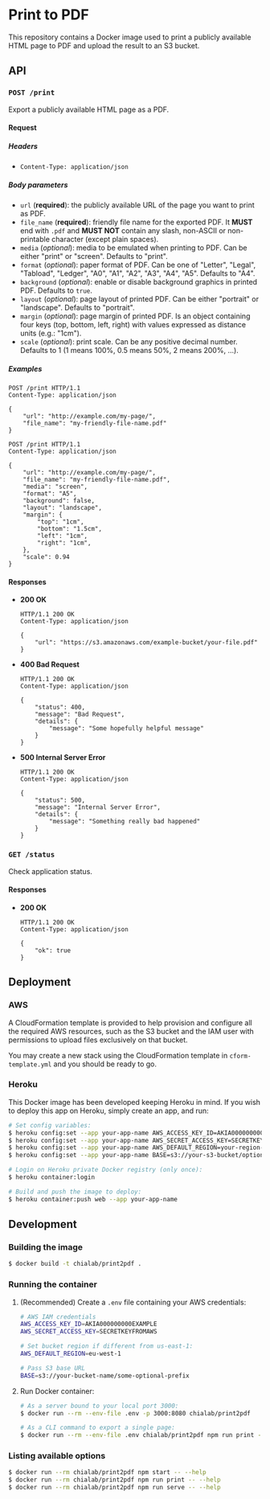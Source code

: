 # Print to PDF

This repository contains a Docker image used to print a publicly available
HTML page to PDF and upload the result to an S3 bucket.

## API

### `POST /print`

Export a publicly available HTML page as a PDF.

#### Request

##### Headers

 * `Content-Type: application/json`

##### Body parameters

 * `url` (**required**): the publicly available URL of the page you want to
    print as PDF.
 * `file_name` (**required**): friendly file name for the exported PDF.
    It **MUST** end with `.pdf` and **MUST NOT** contain any slash, non-ASCII or
    non-printable character (except plain spaces).
 * `media` (_optional_): media to be emulated when printing to PDF. Can be
    either "print" or "screen". Defaults to "print".
 * `format` (_optional_): paper format of PDF. Can be one of "Letter", "Legal",
    "Tabload", "Ledger", "A0", "A1", "A2", "A3", "A4", "A5". Defaults to "A4".
 * `background` (_optional_): enable or disable background graphics in printed
    PDF. Defaults to `true`.
 * `layout` (_optional_): page layout of printed PDF. Can be either "portrait"
    or "landscape". Defaults to "portrait".
 * `margin` (_optional_): page margin of printed PDF. Is an object containing
    four keys (top, bottom, left, right) with values expressed as distance units
    (e.g.: "1cm").
 * `scale` (_optional_): print scale. Can be any positive decimal number.
    Defaults to 1 (1 means 100%, 0.5 means 50%, 2 means 200%, …).

##### Examples

```http
POST /print HTTP/1.1
Content-Type: application/json

{
    "url": "http://example.com/my-page/",
    "file_name": "my-friendly-file-name.pdf"
}
```

```http
POST /print HTTP/1.1
Content-Type: application/json

{
    "url": "http://example.com/my-page/",
    "file_name": "my-friendly-file-name.pdf",
    "media": "screen",
    "format": "A5",
    "background": false,
    "layout": "landscape",
    "margin": {
        "top": "1cm",
        "bottom": "1.5cm",
        "left": "1cm",
        "right": "1cm",
    },
    "scale": 0.94
}
```

#### Responses

 * **200 OK**

    ```http
    HTTP/1.1 200 OK
    Content-Type: application/json

    {
        "url": "https://s3.amazonaws.com/example-bucket/your-file.pdf"
    }
    ```

 * **400 Bad Request**

    ```http
    HTTP/1.1 200 OK
    Content-Type: application/json

    {
        "status": 400,
        "message": "Bad Request",
        "details": {
            "message": "Some hopefully helpful message"
        }
    }
    ```

 * **500 Internal Server Error**

    ```http
    HTTP/1.1 200 OK
    Content-Type: application/json

    {
        "status": 500,
        "message": "Internal Server Error",
        "details": {
            "message": "Something really bad happened"
        }
    }
    ```

### `GET /status`

Check application status.

#### Responses

 * **200 OK**

    ```http
    HTTP/1.1 200 OK
    Content-Type: application/json

    {
        "ok": true
    }
    ```

## Deployment

### AWS

A CloudFormation template is provided to help provision and configure all the
required AWS resources, such as the S3 bucket and the IAM user with permissions
to upload files exclusively on that bucket.

You may create a new stack using the CloudFormation template in
`cform-template.yml` and you should be ready to go.

### Heroku

This Docker image has been developed keeping Heroku in mind. If you wish to
deploy this app on Heroku, simply create an app, and run:

```bash
# Set config variables:
$ heroku config:set --app your-app-name AWS_ACCESS_KEY_ID=AKIA000000000EXAMPLE
$ heroku config:set --app your-app-name AWS_SECRET_ACCESS_KEY=SECRETKEYFROMAWS
$ heroku config:set --app your-app-name AWS_DEFAULT_REGION=your-region-of-choice
$ heroku config:set --app your-app-name BASE=s3://your-s3-bucket/optional-prefix

# Login on Heroku private Docker registry (only once):
$ heroku container:login

# Build and push the image to deploy:
$ heroku container:push web --app your-app-name
```

## Development

### Building the image

```bash
$ docker build -t chialab/print2pdf .
```

### Running the container

1. (Recommended) Create a `.env` file containing your AWS credentials:
    ```bash
    # AWS IAM credentials
    AWS_ACCESS_KEY_ID=AKIA000000000EXAMPLE
    AWS_SECRET_ACCESS_KEY=SECRETKEYFROMAWS

    # Set bucket region if different from us-east-1:
    AWS_DEFAULT_REGION=eu-west-1

    # Pass S3 base URL
    BASE=s3://your-bucket-name/some-optional-prefix
    ```

2. Run Docker container:
    ```bash
    # As a server bound to your local port 3000:
    $ docker run --rm --env-file .env -p 3000:8080 chialab/print2pdf

    # As a CLI command to export a single page:
    $ docker run --rm --env-file .env chialab/print2pdf npm run print -- https://www.chialab.io/ chialabio.pdf
    ```

### Listing available options

```bash
$ docker run --rm chialab/print2pdf npm start -- --help
$ docker run --rm chialab/print2pdf npm run print -- --help
$ docker run --rm chialab/print2pdf npm run serve -- --help
```
